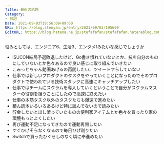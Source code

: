 ```yaml
---
Title: 最近の話題
Category:
- 日記
Date: 2021-09-03T19:56:09+09:00
URL: https://blog.stenyan.jp/entry/2021/09/03/195609
EditURL: https://blog.hatena.ne.jp/stefafafan/stefafafan.hatenablog.com/atom/entry/26006613804362488
---
```


悩みとしては、エンジニア6、生活3、エンタメ1みたいな感じでしょうか

- ISUCON結局予選敗退したけど、Go書き慣れていないとか、技を自分のものにしていないとか色々あるので良い感じに取り組んでいきたい
- こみっとちゃん動画あげるの再開したい、ツイートすらしていない
- 仕事では新しいプロダクトのタスクをやっていくことになったのでそのプロダクトで使われている技術スタックに高速にキャッチアップしたい
- 仕事ではチームにスクラムを導入していくということで自分がスクラムマスターの役割を担うことにしたので高速に終えたい
- 仕事の本筋タスク以外のタスクたちも爆速で進めたい
- 積ん読本いろいろあるけど特に読んでないので読みたい
- 貯金したいと出し渋っていたものの便利家アイテムとか色々を買ったり家の環境もっとよくしたい
- 再び運動不足になってきたので運動再開したい
- すぐひげそらなくなるので毎日ひげ剃りたい
- Switchで買ったひぐらしのなく頃に奉進めたい
